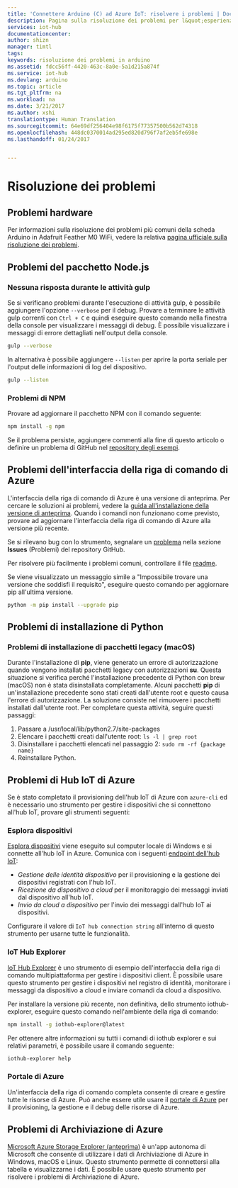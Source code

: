 ```yaml
---
title: 'Connettere Arduino (C) ad Azure IoT: risolvere i problemi | Documentazione Microsoft'
description: Pagina sulla risoluzione dei problemi per l&quot;esperienza Arduino in Adafruit Feather M0 WiFi
services: iot-hub
documentationcenter: 
author: shizn
manager: timtl
tags: 
keywords: risoluzione dei problemi in arduino
ms.assetid: fdcc56ff-4420-463c-8a0e-5a1d215a874f
ms.service: iot-hub
ms.devlang: arduino
ms.topic: article
ms.tgt_pltfrm: na
ms.workload: na
ms.date: 3/21/2017
ms.author: xshi
translationtype: Human Translation
ms.sourcegitcommit: 64e69df256404e98f6175f77357500b562d74318
ms.openlocfilehash: 448dc0370014ad295ed820d796f7af2eb5fe698e
ms.lasthandoff: 01/24/2017


---
```

# <a name="troubleshooting"></a>Risoluzione dei problemi
## <a name="hardware-issues"></a>Problemi hardware
Per informazioni sulla risoluzione dei problemi più comuni della scheda Arduino in Adafruit Feather M0 WiFi, vedere la relativa [pagina ufficiale sulla risoluzione dei problemi](https://learn.adafruit.com/adafruit-feather-m0-wifi-atwinc1500?view=all#faq).

## <a name="nodejs-package-issues"></a>Problemi del pacchetto Node.js
### <a name="no-response-during-gulp-tasks"></a>Nessuna risposta durante le attività gulp
Se si verificano problemi durante l'esecuzione di attività gulp, è possibile aggiungere l'opzione `--verbose` per il debug. Provare a terminare le attività gulp correnti con `Ctrl + C` e quindi eseguire questo comando nella finestra della console per visualizzare i messaggi di debug. È possibile visualizzare i messaggi di errore dettagliati nell'output della console.

```bash
gulp --verbose
```

In alternativa è possibile aggiungere `--listen` per aprire la porta seriale per l'output delle informazioni di log del dispositivo.

```bash
gulp --listen
``` 

### <a name="npm-issues"></a>Problemi di NPM
Provare ad aggiornare il pacchetto NPM con il comando seguente:

```bash
npm install -g npm
```

Se il problema persiste, aggiungere commenti alla fine di questo articolo o definire un problema di GitHub nel [repository degli esempi][sample-repository].

## <a name="azure-cli-issues"></a>Problemi dell'interfaccia della riga di comando di Azure
L'interfaccia della riga di comando di Azure è una versione di anteprima. Per cercare le soluzioni ai problemi, vedere la [guida all'installazione della versione di anteprima](https://github.com/Azure/azure-cli/blob/master/doc/preview_install_guide.md). Quando i comandi non funzionano come previsto, provare ad aggiornare l'interfaccia della riga di comando di Azure alla versione più recente.

Se si rilevano bug con lo strumento, segnalare un [problema](https://github.com/Azure/azure-cli/issues) nella sezione **Issues** (Problemi) del repository GitHub.

Per risolvere più facilmente i problemi comuni, controllare il file [readme](https://github.com/Azure/azure-cli/blob/master/README.rst).

Se viene visualizzato un messaggio simile a "Impossibile trovare una versione che soddisfi il requisito", eseguire questo comando per aggiornare pip all'ultima versione.

```bash
python -m pip install --upgrade pip
```

## <a name="python-installation-issues"></a>Problemi di installazione di Python
### <a name="legacy-installation-issues-macos"></a>Problemi di installazione di pacchetti legacy (macOS)
Durante l'installazione di **pip**, viene generato un errore di autorizzazione quando vengono installati pacchetti legacy con autorizzazioni **su**. Questa situazione si verifica perché l'installazione precedente di Python con brew (macOS) non è stata disinstallata completamente. Alcuni pacchetti **pip** di un'installazione precedente sono stati creati dall'utente root e questo causa l'errore di autorizzazione. La soluzione consiste nel rimuovere i pacchetti installati dall'utente root. Per completare questa attività, seguire questi passaggi:

1. Passare a /usr/local/lib/python2.7/site-packages
2. Elencare i pacchetti creati dall'utente root: `ls -l | grep root`
3. Disinstallare i pacchetti elencati nel passaggio 2: `sudo rm -rf {package name}`
4. Reinstallare Python.

## <a name="azure-iot-hub-issues"></a>Problemi di Hub IoT di Azure
Se è stato completato il provisioning dell'hub IoT di Azure con `azure-cli` ed è necessario uno strumento per gestire i dispositivi che si connettono all'hub IoT, provare gli strumenti seguenti:

### <a name="device-explorer"></a>Esplora dispositivi
[Esplora dispositivi](https://github.com/Azure/azure-iot-sdk-csharp/tree/master/tools/DeviceExplorer) viene eseguito sul computer locale di Windows e si connette all'hub IoT in Azure. Comunica con i seguenti [endpoint dell'hub IoT](iot-hub-devguide.md):

* *Gestione delle identità dispositivo* per il provisioning e la gestione dei dispositivi registrati con l'hub IoT.
* *Ricezione da dispositivo a cloud* per il monitoraggio dei messaggi inviati dal dispositivo all'hub IoT.
* *Invio da cloud a dispositivo* per l'invio dei messaggi dall'hub IoT ai dispositivi.

Configurare il valore di `IoT hub connection string` all'interno di questo strumento per usarne tutte le funzionalità.

### <a name="iot-hub-explorer"></a>IoT Hub Explorer
[IoT Hub Explorer](https://github.com/Azure/iothub-explorer) è uno strumento di esempio dell'interfaccia della riga di comando multipiattaforma per gestire i dispositivi client. È possibile usare questo strumento per gestire i dispositivi nel registro di identità, monitorare i messaggi da dispositivo a cloud e inviare comandi da cloud a dispositivo.


Per installare la versione più recente, non definitiva, dello strumento iothub-explorer, eseguire questo comando nell'ambiente della riga di comando:

```bash
npm install -g iothub-explorer@latest
```

Per ottenere altre informazioni su tutti i comandi di iothub explorer e sui relativi parametri, è possibile usare il comando seguente:

```bash
iothub-explorer help
```

### <a name="azure-portal"></a>Portale di Azure
Un'interfaccia della riga di comando completa consente di creare e gestire tutte le risorse di Azure. Può anche essere utile usare il [portale di Azure](../azure-portal-overview.md) per il provisioning, la gestione e il debug delle risorse di Azure.

## <a name="azure-storage-issues"></a>Problemi di Archiviazione di Azure
[Microsoft Azure Storage Explorer (anteprima)](http://storageexplorer.com) è un'app autonoma di Microsoft che consente di utilizzare i dati di Archiviazione di Azure in Windows, macOS e Linux. Questo strumento permette di connettersi alla tabella e visualizzarne i dati. È possibile usare questo strumento per risolvere i problemi di Archiviazione di Azure.

<!-- Images and links -->

[sample-repository]: https://github.com/Azure/azure-cli/blob/master/doc/preview_install_guide.md
